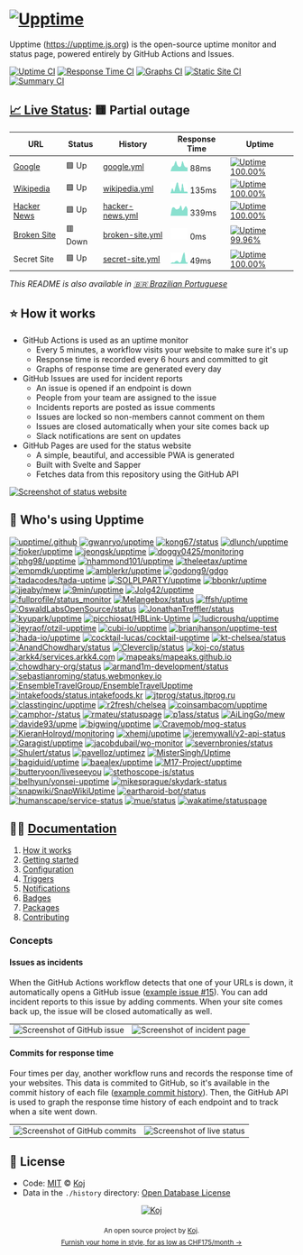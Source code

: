 # [![Upptime](https://raw.githubusercontent.com/upptime/upptime.js.org/master/static/img/logo.svg)](https://upptime.js.org)

<!--start: description-->

Upptime (https://upptime.js.org) is the open-source uptime monitor and status page, powered entirely by GitHub Actions and Issues.

<!--end: description-->

[![Uptime CI](https://github.com/koj-co/upptime/workflows/Uptime%20CI/badge.svg)](https://github.com/koj-co/upptime/actions?query=workflow%3A%22Uptime+CI%22)
[![Response Time CI](https://github.com/koj-co/upptime/workflows/Response%20Time%20CI/badge.svg)](https://github.com/koj-co/upptime/actions?query=workflow%3A%22Response+Time+CI%22)
[![Graphs CI](https://github.com/koj-co/upptime/workflows/Graphs%20CI/badge.svg)](https://github.com/koj-co/upptime/actions?query=workflow%3A%22Graphs+CI%22)
[![Static Site CI](https://github.com/koj-co/upptime/workflows/Static%20Site%20CI/badge.svg)](https://github.com/koj-co/upptime/actions?query=workflow%3A%22Static+Site+CI%22)
[![Summary CI](https://github.com/koj-co/upptime/workflows/Summary%20CI/badge.svg)](https://github.com/koj-co/upptime/actions?query=workflow%3A%22Summary+CI%22)

## [📈 Live Status](https://demo.upptime.js.org): <!--live status--> **🟨 Partial outage**

<!--start: status pages-->
<!-- This summary is generated by Upptime (https://github.com/upptime/upptime) -->
<!-- Do not edit this manually, your changes will be overwritten -->

| URL                                             | Status  | History                                                                                      | Response Time                                                                    | Uptime                                                                                                                                                                                                           |
| ----------------------------------------------- | ------- | -------------------------------------------------------------------------------------------- | -------------------------------------------------------------------------------- | ---------------------------------------------------------------------------------------------------------------------------------------------------------------------------------------------------------------- |
| [Google](https://www.google.com)                | 🟩 Up   | [google.yml](https://github.com/upptime/upptime/commits/master/history/google.yml)           | <img alt="Response time graph" src="./graphs/google.png" height="20"> 88ms       | [![Uptime 100.00%](https://img.shields.io/endpoint?url=https%3A%2F%2Fraw.githubusercontent.com%2Fupptime%2Fupptime%2Fmaster%2Fapi%2Fgoogle%2Fuptime.json)](https://demo.upptime.js.org/history/google)           |
| [Wikipedia](https://en.wikipedia.org)           | 🟩 Up   | [wikipedia.yml](https://github.com/upptime/upptime/commits/master/history/wikipedia.yml)     | <img alt="Response time graph" src="./graphs/wikipedia.png" height="20"> 135ms   | [![Uptime 100.00%](https://img.shields.io/endpoint?url=https%3A%2F%2Fraw.githubusercontent.com%2Fupptime%2Fupptime%2Fmaster%2Fapi%2Fwikipedia%2Fuptime.json)](https://demo.upptime.js.org/history/wikipedia)     |
| [Hacker News](https://news.ycombinator.com)     | 🟩 Up   | [hacker-news.yml](https://github.com/upptime/upptime/commits/master/history/hacker-news.yml) | <img alt="Response time graph" src="./graphs/hacker-news.png" height="20"> 339ms | [![Uptime 100.00%](https://img.shields.io/endpoint?url=https%3A%2F%2Fraw.githubusercontent.com%2Fupptime%2Fupptime%2Fmaster%2Fapi%2Fhacker-news%2Fuptime.json)](https://demo.upptime.js.org/history/hacker-news) |
| [Broken Site](https://thissitedoesnotexist.com) | 🟥 Down | [broken-site.yml](https://github.com/upptime/upptime/commits/master/history/broken-site.yml) | <img alt="Response time graph" src="./graphs/broken-site.png" height="20"> 0ms   | [![Uptime 99.96%](https://img.shields.io/endpoint?url=https%3A%2F%2Fraw.githubusercontent.com%2Fupptime%2Fupptime%2Fmaster%2Fapi%2Fbroken-site%2Fuptime.json)](https://demo.upptime.js.org/history/broken-site)  |
| Secret Site                                     | 🟩 Up   | [secret-site.yml](https://github.com/upptime/upptime/commits/master/history/secret-site.yml) | <img alt="Response time graph" src="./graphs/secret-site.png" height="20"> 49ms  | [![Uptime 100.00%](https://img.shields.io/endpoint?url=https%3A%2F%2Fraw.githubusercontent.com%2Fupptime%2Fupptime%2Fmaster%2Fapi%2Fsecret-site%2Fuptime.json)](https://demo.upptime.js.org/history/secret-site) |

<!--end: status pages-->

<!--start: docs-->

_This README is also available in [🇧🇷 Brazilian Portuguese](./README.pt-br.md)_

## ⭐ How it works

- GitHub Actions is used as an uptime monitor
  - Every 5 minutes, a workflow visits your website to make sure it's up
  - Response time is recorded every 6 hours and committed to git
  - Graphs of response time are generated every day
- GitHub Issues are used for incident reports
  - An issue is opened if an endpoint is down
  - People from your team are assigned to the issue
  - Incidents reports are posted as issue comments
  - Issues are locked so non-members cannot comment on them
  - Issues are closed automatically when your site comes back up
  - Slack notifications are sent on updates
- GitHub Pages are used for the status website
  - A simple, beautiful, and accessible PWA is generated
  - Built with Svelte and Sapper
  - Fetches data from this repository using the GitHub API

[![Screenshot of status website](https://raw.githubusercontent.com/upptime/upptime.js.org/master/static/img/screenshot-status.png)](https://upptime.js.org)

## 💝 Who's using Upptime

<!-- start: readme-repos-list -->
<!-- This list is auto-generated using koj-co/readme-repos-list -->
<!-- Do not edit this list manually, your changes will be overwritten -->

[![upptime/.github](https://images.weserv.nl/?url=avatars0.githubusercontent.com%2Fu%2F72692977%3Fv%3D4&h=50&w=50&fit=cover&mask=circle&maxage=7d)](https://upptime.js.org)
[![gwanryo/upptime](https://images.weserv.nl/?url=avatars0.githubusercontent.com%2Fu%2F9062624%3Fv%3D4&h=50&w=50&fit=cover&mask=circle&maxage=7d)](https://status.jmm.kr)
[![kong67/status](https://images.weserv.nl/?url=avatars2.githubusercontent.com%2Fu%2F2015787%3Fv%3D4&h=50&w=50&fit=cover&mask=circle&maxage=7d)](https://upptime.github.io/upptime)
[![dlunch/upptime](https://images.weserv.nl/?url=avatars1.githubusercontent.com%2Fu%2F1371509%3Fv%3D4&h=50&w=50&fit=cover&mask=circle&maxage=7d)](https://upptime.dlunch.net/)
[![fjoker/upptime](https://images.weserv.nl/?url=avatars2.githubusercontent.com%2Fu%2F6489660%3Fv%3D4&h=50&w=50&fit=cover&mask=circle&maxage=7d)](https://demo.upptime.js.org)
[![jeongsk/upptime](https://images.weserv.nl/?url=avatars2.githubusercontent.com%2Fu%2F57607783%3Fv%3D4&h=50&w=50&fit=cover&mask=circle&maxage=7d)](https://demo.upptime.js.org)
[![doggy0425/monitoring](https://images.weserv.nl/?url=avatars2.githubusercontent.com%2Fu%2F72742954%3Fv%3D4&h=50&w=50&fit=cover&mask=circle&maxage=7d)](https://demo.upptime.js.org)
[![phg98/upptime](https://images.weserv.nl/?url=avatars1.githubusercontent.com%2Fu%2F12092302%3Fv%3D4&h=50&w=50&fit=cover&mask=circle&maxage=7d)](https://demo.upptime.js.org)
[![nhammond101/upptime](https://images.weserv.nl/?url=avatars3.githubusercontent.com%2Fu%2F456479%3Fv%3D4&h=50&w=50&fit=cover&mask=circle&maxage=7d)](https://status.happypengu.in)
[![theleetax/uptime](https://images.weserv.nl/?url=avatars0.githubusercontent.com%2Fu%2F61379531%3Fv%3D4&h=50&w=50&fit=cover&mask=circle&maxage=7d)](https://status.theleetax.com)
[![empmdk/upptime](https://images.weserv.nl/?url=avatars3.githubusercontent.com%2Fu%2F6612031%3Fv%3D4&h=50&w=50&fit=cover&mask=circle&maxage=7d)](https://status.wickedcpu.com)
[![amblerkr/upptime](https://images.weserv.nl/?url=avatars3.githubusercontent.com%2Fu%2F67187038%3Fv%3D4&h=50&w=50&fit=cover&mask=circle&maxage=7d)](https://status.ambler.kr)
[![godong9/gdgo](https://images.weserv.nl/?url=avatars0.githubusercontent.com%2Fu%2F1950670%3Fv%3D4&h=50&w=50&fit=cover&mask=circle&maxage=7d)](https://godong9.github.io/gdgo)
[![tadacodes/tada-uptime](https://images.weserv.nl/?url=avatars2.githubusercontent.com%2Fu%2F1444318%3Fv%3D4&h=50&w=50&fit=cover&mask=circle&maxage=7d)](https://tada.wtf)
[![SOLPLPARTY/upptime](https://images.weserv.nl/?url=avatars2.githubusercontent.com%2Fu%2F37937762%3Fv%3D4&h=50&w=50&fit=cover&mask=circle&maxage=7d)](https://status.solpl.party)
[![bbonkr/uptime](https://images.weserv.nl/?url=avatars0.githubusercontent.com%2Fu%2F3590545%3Fv%3D4&h=50&w=50&fit=cover&mask=circle&maxage=7d)](https://uptime.bbon.me)
[![jjeaby/mew](https://images.weserv.nl/?url=avatars1.githubusercontent.com%2Fu%2F32763196%3Fv%3D4&h=50&w=50&fit=cover&mask=circle&maxage=7d)](https://jjeaby.github.io/mew)
[![9min/upptime](https://images.weserv.nl/?url=avatars1.githubusercontent.com%2Fu%2F12682061%3Fv%3D4&h=50&w=50&fit=cover&mask=circle&maxage=7d)](https://9min.github.io/upptime)
[![Jolg42/upptime](https://images.weserv.nl/?url=avatars3.githubusercontent.com%2Fu%2F1328733%3Fv%3D4&h=50&w=50&fit=cover&mask=circle&maxage=7d)](https://jolg42.github.io/upptime)
[![fullprofile/status_monitor](https://images.weserv.nl/?url=avatars2.githubusercontent.com%2Fu%2F20567415%3Fv%3D4&h=50&w=50&fit=cover&mask=circle&maxage=7d)](https://status.waypath.io)
[![Melangebox/status](https://images.weserv.nl/?url=avatars2.githubusercontent.com%2Fu%2F74049849%3Fv%3D4&h=50&w=50&fit=cover&mask=circle&maxage=7d)](https://status.melangebox.com)
[![ffsh/uptime](https://images.weserv.nl/?url=avatars3.githubusercontent.com%2Fu%2F36672151%3Fv%3D4&h=50&w=50&fit=cover&mask=circle&maxage=7d)](https://status.freifunk-suedholstein.de)
[![OswaldLabsOpenSource/status](https://images.weserv.nl/?url=avatars3.githubusercontent.com%2Fu%2F21421587%3Fv%3D4&h=50&w=50&fit=cover&mask=circle&maxage=7d)](https://status.oswaldlabs.com)
[![JonathanTreffler/status](https://images.weserv.nl/?url=avatars1.githubusercontent.com%2Fu%2F28999431%3Fv%3D4&h=50&w=50&fit=cover&mask=circle&maxage=7d)](https://JonathanTreffler.github.io/status)
[![kyupark/upptime](https://images.weserv.nl/?url=avatars3.githubusercontent.com%2Fu%2F465309%3Fv%3D4&h=50&w=50&fit=cover&mask=circle&maxage=7d)](https://upptime.js.org)
[![picchiosat/HBLink-Uptime](https://images.weserv.nl/?url=avatars3.githubusercontent.com%2Fu%2F8112062%3Fv%3D4&h=50&w=50&fit=cover&mask=circle&maxage=7d)](https://uptime.hblink.it)
[![ludicroushq/upptime](https://images.weserv.nl/?url=avatars3.githubusercontent.com%2Fu%2F40924967%3Fv%3D4&h=50&w=50&fit=cover&mask=circle&maxage=7d)](https://uptime.ludicroushq.com)
[![jeyraof/otzil-upptime](https://images.weserv.nl/?url=avatars0.githubusercontent.com%2Fu%2F2032880%3Fv%3D4&h=50&w=50&fit=cover&mask=circle&maxage=7d)](https://status.otzil.com)
[![cubi-io/upptime](https://images.weserv.nl/?url=avatars0.githubusercontent.com%2Fu%2F73463162%3Fv%3D4&h=50&w=50&fit=cover&mask=circle&maxage=7d)](https://upptime.cubi.so)
[![brianjhanson/upptime-test](https://images.weserv.nl/?url=avatars0.githubusercontent.com%2Fu%2F1843073%3Fv%3D4&h=50&w=50&fit=cover&mask=circle&maxage=7d)](https://upptime.brianhanson.net)
[![hada-io/upptime](https://images.weserv.nl/?url=avatars0.githubusercontent.com%2Fu%2F63682122%3Fv%3D4&h=50&w=50&fit=cover&mask=circle&maxage=7d)](https://upptime.hada.io)
[![cocktail-lucas/cocktail-upptime](https://images.weserv.nl/?url=avatars1.githubusercontent.com%2Fu%2F68220332%3Fv%3D4&h=50&w=50&fit=cover&mask=circle&maxage=7d)](https://uptime.cocktailfunding.io)
[![kt-chelsea/status](https://images.weserv.nl/?url=avatars0.githubusercontent.com%2Fu%2F73645078%3Fv%3D4&h=50&w=50&fit=cover&mask=circle&maxage=7d)](https://kt-chelsea.github.io/status)
[![AnandChowdhary/status](https://images.weserv.nl/?url=avatars3.githubusercontent.com%2Fu%2F2841780%3Fv%3D4&h=50&w=50&fit=cover&mask=circle&maxage=7d)](https://anandchowdhary.github.io/status/)
[![Cleverclip/status](https://images.weserv.nl/?url=avatars1.githubusercontent.com%2Fu%2F60980904%3Fv%3D4&h=50&w=50&fit=cover&mask=circle&maxage=7d)](https://cleverclip.github.io/status/)
[![koj-co/status](https://images.weserv.nl/?url=avatars3.githubusercontent.com%2Fu%2F65495851%3Fv%3D4&h=50&w=50&fit=cover&mask=circle&maxage=7d)](https://status.koj.co)
[![arkk4/services.arkk4.com](https://images.weserv.nl/?url=avatars2.githubusercontent.com%2Fu%2F55327209%3Fv%3D4&h=50&w=50&fit=cover&mask=circle&maxage=7d)](https://services.arkk4.com)
[![mapeaks/mapeaks.github.io](https://images.weserv.nl/?url=avatars2.githubusercontent.com%2Fu%2F63757001%3Fv%3D4&h=50&w=50&fit=cover&mask=circle&maxage=7d)](https://mapeaks.github.io)
[![chowdhary-org/status](https://images.weserv.nl/?url=avatars0.githubusercontent.com%2Fu%2F68894094%3Fv%3D4&h=50&w=50&fit=cover&mask=circle&maxage=7d)](https://chowdhary-org.github.io/status/)
[![armand1m-development/status](https://images.weserv.nl/?url=avatars1.githubusercontent.com%2Fu%2F63721165%3Fv%3D4&h=50&w=50&fit=cover&mask=circle&maxage=7d)](https://status.armand1m.dev)
[![sebastianroming/status.webmonkey.io](https://images.weserv.nl/?url=avatars3.githubusercontent.com%2Fu%2F200112%3Fv%3D4&h=50&w=50&fit=cover&mask=circle&maxage=7d)](https://status.webmonkey.io)
[![EnsembleTravelGroup/EnsembleTravelUpptime](https://images.weserv.nl/?url=avatars1.githubusercontent.com%2Fu%2F6980232%3Fv%3D4&h=50&w=50&fit=cover&mask=circle&maxage=7d)](https://status.ensembletravel.com)
[![intakefoods/status.intakefoods.kr](https://images.weserv.nl/?url=avatars0.githubusercontent.com%2Fu%2F15935353%3Fv%3D4&h=50&w=50&fit=cover&mask=circle&maxage=7d)](https://status.intakefoods.kr)
[![jtprog/status.jtprog.ru](https://images.weserv.nl/?url=avatars1.githubusercontent.com%2Fu%2F8199112%3Fv%3D4&h=50&w=50&fit=cover&mask=circle&maxage=7d)](https://status.jtprog.ru)
[![classtinginc/upptime](https://images.weserv.nl/?url=avatars3.githubusercontent.com%2Fu%2F25532257%3Fv%3D4&h=50&w=50&fit=cover&mask=circle&maxage=7d)](https://upptime.classting.com)
[![r2fresh/chelsea](https://images.weserv.nl/?url=avatars2.githubusercontent.com%2Fu%2F329343%3Fv%3D4&h=50&w=50&fit=cover&mask=circle&maxage=7d)](https://r2fresh.github.io/chelsea)
[![coinsambacom/upptime](https://images.weserv.nl/?url=avatars2.githubusercontent.com%2Fu%2F69856662%3Fv%3D4&h=50&w=50&fit=cover&mask=circle&maxage=7d)](https://status.coinsamba.com)
[![camphor-/status](https://images.weserv.nl/?url=avatars3.githubusercontent.com%2Fu%2F6093973%3Fv%3D4&h=50&w=50&fit=cover&mask=circle&maxage=7d)](https://status.camph.net)
[![rmateu/statuspage](https://images.weserv.nl/?url=avatars2.githubusercontent.com%2Fu%2F879149%3Fv%3D4&h=50&w=50&fit=cover&mask=circle&maxage=7d)](https://status.mateu.me)
[![p1ass/status](https://images.weserv.nl/?url=avatars3.githubusercontent.com%2Fu%2F30015728%3Fv%3D4&h=50&w=50&fit=cover&mask=circle&maxage=7d)](https://status.p1ass.com)
[![AiLingGo/mew](https://images.weserv.nl/?url=avatars1.githubusercontent.com%2Fu%2F63590151%3Fv%3D4&h=50&w=50&fit=cover&mask=circle&maxage=7d)](https://AiLingGo.github.io/mew)
[![davide93/upme](https://images.weserv.nl/?url=avatars1.githubusercontent.com%2Fu%2F3228835%3Fv%3D4&h=50&w=50&fit=cover&mask=circle&maxage=7d)](https://davide93.github.io/upme)
[![bigwing/upptime](https://images.weserv.nl/?url=avatars3.githubusercontent.com%2Fu%2F13835088%3Fv%3D4&h=50&w=50&fit=cover&mask=circle&maxage=7d)](https://bigwing.github.io/upptime/)
[![Cravemob/mog-status](https://images.weserv.nl/?url=avatars0.githubusercontent.com%2Fu%2F3124637%3Fv%3D4&h=50&w=50&fit=cover&mask=circle&maxage=7d)](https://mog-status.elchronicle.io)
[![KieranHolroyd/monitoring](https://images.weserv.nl/?url=avatars1.githubusercontent.com%2Fu%2F25421864%3Fv%3D4&h=50&w=50&fit=cover&mask=circle&maxage=7d)](https://monitoring.kieran.dev)
[![xhemj/upptime](https://images.weserv.nl/?url=avatars1.githubusercontent.com%2Fu%2F55266496%3Fv%3D4&h=50&w=50&fit=cover&mask=circle&maxage=7d)](upptime.vercel.app)
[![jeremywall/v2-api-status](https://images.weserv.nl/?url=avatars0.githubusercontent.com%2Fu%2F1005490%3Fv%3D4&h=50&w=50&fit=cover&mask=circle&maxage=7d)](https://jeremywall.github.io/v2-api-status)
[![Garagist/upptime](https://images.weserv.nl/?url=avatars2.githubusercontent.com%2Fu%2F61826246%3Fv%3D4&h=50&w=50&fit=cover&mask=circle&maxage=7d)](https://Garagist.github.io/upptime)
[![jacobdubail/wo-monitor](https://images.weserv.nl/?url=avatars0.githubusercontent.com%2Fu%2F292745%3Fv%3D4&h=50&w=50&fit=cover&mask=circle&maxage=7d)](https://jacobdubail.github.io/wo-monitor)
[![severnbronies/status](https://images.weserv.nl/?url=avatars0.githubusercontent.com%2Fu%2F12883946%3Fv%3D4&h=50&w=50&fit=cover&mask=circle&maxage=7d)](https://severnbronies.github.io/status)
[![Shulert/status](https://images.weserv.nl/?url=avatars1.githubusercontent.com%2Fu%2F73318797%3Fv%3D4&h=50&w=50&fit=cover&mask=circle&maxage=7d)](https://status.shulert.com)
[![pavelloz/uptimez](https://images.weserv.nl/?url=avatars1.githubusercontent.com%2Fu%2F546845%3Fv%3D4&h=50&w=50&fit=cover&mask=circle&maxage=7d)](https://pavelloz.github.io/uptimez)
[![MisterSingh/Uptime](https://images.weserv.nl/?url=avatars0.githubusercontent.com%2Fu%2F44462019%3Fv%3D4&h=50&w=50&fit=cover&mask=circle&maxage=7d)](https://mistersingh.github.io/Uptime)
[![bagiduid/uptime](https://images.weserv.nl/?url=avatars2.githubusercontent.com%2Fu%2F72654797%3Fv%3D4&h=50&w=50&fit=cover&mask=circle&maxage=7d)](https://status.bagidu.id)
[![baealex/upptime](https://images.weserv.nl/?url=avatars1.githubusercontent.com%2Fu%2F35596687%3Fv%3D4&h=50&w=50&fit=cover&mask=circle&maxage=7d)](https://status.blex.me)
[![M17-Project/upptime](https://images.weserv.nl/?url=avatars3.githubusercontent.com%2Fu%2F70443931%3Fv%3D4&h=50&w=50&fit=cover&mask=circle&maxage=7d)](https://uptime.m17.link)
[![butteryoon/liveseeyou](https://images.weserv.nl/?url=avatars3.githubusercontent.com%2Fu%2F1392084%3Fv%3D4&h=50&w=50&fit=cover&mask=circle&maxage=7d)](https://butteryoon.github.io/liveseeyou)
[![stethoscope-js/status](https://images.weserv.nl/?url=avatars3.githubusercontent.com%2Fu%2F71249357%3Fv%3D4&h=50&w=50&fit=cover&mask=circle&maxage=7d)](https://stethoscope-js.github.io/status/)
[![belhyun/yonsei-upptime](https://images.weserv.nl/?url=avatars3.githubusercontent.com%2Fu%2F895026%3Fv%3D4&h=50&w=50&fit=cover&mask=circle&maxage=7d)](https://belhyun.github.io/yonsei-upptime)
[![mikesprague/skydark-status](https://images.weserv.nl/?url=avatars3.githubusercontent.com%2Fu%2F560705%3Fv%3D4&h=50&w=50&fit=cover&mask=circle&maxage=7d)](https://status.skydark.app/)
[![snapwiki/SnapWikiUptime](https://images.weserv.nl/?url=avatars0.githubusercontent.com%2Fu%2F66179893%3Fv%3D4&h=50&w=50&fit=cover&mask=circle&maxage=7d)](https://snapwiki.github.io/SnapWikiUptime)
[![eartharoid-bot/status](https://images.weserv.nl/?url=avatars3.githubusercontent.com%2Fu%2F73784129%3Fv%3D4&h=50&w=50&fit=cover&mask=circle&maxage=7d)](https://status.eartharoid.me)
[![humanscape/service-status](https://images.weserv.nl/?url=avatars0.githubusercontent.com%2Fu%2F38031863%3Fv%3D4&h=50&w=50&fit=cover&mask=circle&maxage=7d)](https://status.humanscape.io)
[![mue/status](https://images.weserv.nl/?url=avatars2.githubusercontent.com%2Fu%2F58658585%3Fv%3D4&h=50&w=50&fit=cover&mask=circle&maxage=7d)](https://status.muetab.com)
[![wakatime/statuspage](https://images.weserv.nl/?url=avatars1.githubusercontent.com%2Fu%2F4814844%3Fv%3D4&h=50&w=50&fit=cover&mask=circle&maxage=7d)](https://status.wakatime.com)

<!-- end: readme-repos-list -->

## 👩‍💻 [Documentation](https://upptime.js.org)

1. [How it works](https://upptime.js.org/docs)
1. [Getting started](https://upptime.js.org/docs/get-started)
1. [Configuration](https://upptime.js.org/docs/configuration)
1. [Triggers](https://upptime.js.org/docs/triggers)
1. [Notifications](https://upptime.js.org/docs/notifications)
1. [Badges](https://upptime.js.org/docs/badges)
1. [Packages](https://upptime.js.org/docs/packages)
1. [Contributing](https://upptime.js.org/docs/contributing)

### Concepts

#### Issues as incidents

When the GitHub Actions workflow detects that one of your URLs is down, it automatically opens a GitHub issue ([example issue #15](https://github.com/koj-co/upptime/issues/15)). You can add incident reports to this issue by adding comments. When your site comes back up, the issue will be closed automatically as well.

<table>
  <tr>
    <td>
      <img alt="Screenshot of GitHub issue" src="https://raw.githubusercontent.com/upptime/upptime.js.org/master/static/img/screenshot-issue.png">
    </td>
    <td>
      <img alt="Screenshot of incident page" src="https://raw.githubusercontent.com/upptime/upptime.js.org/master/static/img/screenshot-incident.png">
    </td>
  </tr>
</table>

#### Commits for response time

Four times per day, another workflow runs and records the response time of your websites. This data is commited to GitHub, so it's available in the commit history of each file ([example commit history](https://github.com/koj-co/upptime/commits/master/history/wikipedia.yml)). Then, the GitHub API is used to graph the response time history of each endpoint and to track when a site went down.

<table>
  <tr>
    <td>
      <img alt="Screenshot of GitHub commits" src="https://raw.githubusercontent.com/upptime/upptime.js.org/master/static/img/screenshot-history.png">
    </td>
    <td>
      <img alt="Screenshot of live status" src="https://raw.githubusercontent.com/upptime/upptime.js.org/master/static/img/screenshot-live-status.png">
    </td>
  </tr>
</table>
<!--end: docs-->

## 📄 License

- Code: [MIT](./LICENSE) © [Koj](https://koj.co)
- Data in the `./history` directory: [Open Database License](https://opendatacommons.org/licenses/odbl/1-0/)

<!--start: logo-->
<p align="center">
  <a href="https://koj.co">
    <img width="44" alt="Koj" src="https://kojcdn.com/v1598284251/website-v2/koj-github-footer_m089ze.svg">
  </a>
</p>
<p align="center">
  <sub>An open source project by <a href="https://koj.co">Koj</a>. <br> <a href="https://koj.co">Furnish your home in style, for as low as CHF175/month →</a></sub>
</p>
<!--end: logo-->
